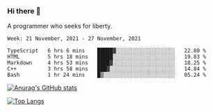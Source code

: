 ### Hi there 👋

<!--
**shejialuo/shejialuo** is a ✨ _special_ ✨ repository because its `README.md` (this file) appears on your GitHub profile.

Here are some ideas to get you started:

- 🔭 I’m currently working on ...
- 🌱 I’m currently learning ...
- 👯 I’m looking to collaborate on ...
- 🤔 I’m looking for help with ...
- 💬 Ask me about ...
- 📫 How to reach me: ...
- 😄 Pronouns: ...
- ⚡ Fun fact: ...
-->

A programmer who seeks for liberty.

<!--START_SECTION:waka-->
```text
Week: 21 November, 2021 - 27 November, 2021

TypeScript   6 hrs 6 mins    █████▓░░░░░░░░░░░░░░░░░░░   22.80 % 
HTML         5 hrs 18 mins   █████░░░░░░░░░░░░░░░░░░░░   19.83 % 
Markdown     4 hrs 53 mins   ████▓░░░░░░░░░░░░░░░░░░░░   18.25 % 
C++          3 hrs 58 mins   ███▓░░░░░░░░░░░░░░░░░░░░░   14.84 % 
Bash         1 hr 24 mins    █▒░░░░░░░░░░░░░░░░░░░░░░░   05.24 % 
```
<!--END_SECTION:waka-->

[![Anurag's GitHub stats](https://github-readme-stats.vercel.app/api?username=shejialuo&show_icons=true&theme=dracula)](https://github.com/anuraghazra/github-readme-stats)

[![Top Langs](https://github-readme-stats.vercel.app/api/top-langs/?username=shejialuo&layout=compact&hide=javascript,html,css,typescript)](https://github.com/anuraghazra/github-readme-stats)

